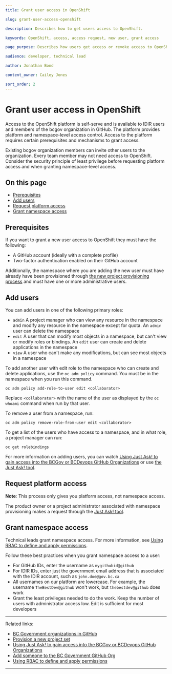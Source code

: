 ```yaml
---
title: Grant user access in OpenShift

slug: grant-user-access-openshift

description: Describes how to get users access to OpenShift.

keywords: OpenShift, access, access request, new user, grant access

page_purpose: Describes how users get access or revoke access to OpenShift and the prerequisites.

audience: developer, technical lead

author: Jonathan Bond

content_owner: Cailey Jones

sort_order: 2
---
```


# Grant user access in OpenShift

Access to the OpenShift platform is self-serve and is available to IDIR users and members of the bcgov organization in GitHub. The platform provides platform and namespace-level access control. Access to the platform requires certain prerequisites and mechanisms to grant access.

Existing bcgov organization members can invite other users to the organization. Every team member may not need access to OpenShift. Consider the security principle of least privilege before requesting platform access and when granting namespace-level access.

## On this page
- [Prerequisites](#prerequisites)
- [Add users](#add-users)
- [Request platform access](#request-platform-access)
- [Grant namespace access](#grant-namespace-access)

## Prerequisites

If you want to grant a new user access to OpenShift they must have the following:

- A GitHub account (ideally with a complete profile)
- Two-factor authentication enabled on their GitHub account

Additionally, the namespace where you are adding the new user must have already have been provisioned through [the new project provisioning process](../openshift-projects-and-access/provision-new-openshift-project.md) and must have one or more administrative users.

## Add users

You can add users in one of the following primary roles:

* ``admin`` A project manager who can view any resource in the namespace and modify any resource in the namespace except for quota.  An ``admin`` user can delete the namespace
* ``edit`` A user that can modify most objects in a namespace, but can't view or modify roles or bindings. An ``edit`` user can create and delete applications in the namespace
* ``view`` A user who can't make any modifications, but can see most objects in a namespace

To add another user with edit role to the namespace who can create and delete applications, use the ``oc adm policy`` command. You must be in the namespace when you run this command.

```
oc adm policy add-role-to-user edit <collaborator>
```

Replace ``<collaborator>`` with the name of the user as displayed by the ``oc whoami`` command when run by that user.

To remove a user from a namespace, run:

```
oc adm policy remove-role-from-user edit <collaborator>
```
To get a list of the users who have access to a namespace, and in what role, a project manager can run:
```
oc get rolebindings
```
For more information on adding users, you can watch [Using Just Ask! to gain access into the BCGov or BCDevops GitHub Organizations](https://www.youtube.com/watch?v=IvdPyx2-qm0) or use [the Just Ask! tool](https://just-ask.developer.gov.bc.ca/).

## Request platform access

**Note**: This process only gives you platform access, not namespace access.

The product owner or a project administrator associated with namespace provisioning makes a request through the [Just Ask! tool](https://just-ask.developer.gov.bc.ca/).

## Grant namespace access

Technical leads grant namespace access. For more information, see [Using RBAC to define and apply permissions](https://docs.openshift.com/container-platform/4.9/authentication/using-rbac.html).

Follow these best practices when you grant namespace access to a user:
- For GitHub IDs, enter the username as `mygithubid@github`
- For IDIR IDs, enter just the government email address that is associated with the IDIR account, such as `john.doe@gov.bc.ca`
- All usernames on our platform are lowercase. For example, the username `TheBestDev@github` won't work, but `thebestdev@github` does work
- Grant the least privileges needed to do the work. Keep the number of users with administrator access low. Edit is sufficient for most developers

---
Related links:

* [BC Government organizations in GitHub](https://mvp.developer.gov.bc.ca/docs/default/component/bcdg/use-github-in-bcgov/bc-government-organizations-in-github/)
* [Provision a new project set](../openshift-projects-and-access/provision-new-openshift-project.md)
* [Using Just Ask! to gain access into the BCGov or BCDevops GitHub Organizations](https://www.youtube.com/watch?v=IvdPyx2-qm0)
* [Add someone to the BC Government GitHub Org](https://just-ask.developer.gov.bc.ca/)
* [Using RBAC to define and apply permissions](https://docs.openshift.com/container-platform/4.9/authentication/using-rbac.html)

---
